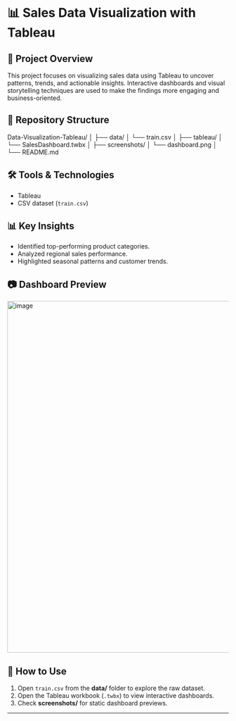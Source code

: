 # 📊 Sales Data Visualization with Tableau

## 📌 Project Overview
This project focuses on visualizing sales data using Tableau to uncover patterns, trends, and actionable insights. Interactive dashboards and visual storytelling techniques are used to make the findings more engaging and business-oriented.

## 📂 Repository Structure
Data-Visualization-Tableau/
│
├── data/
│ └── train.csv
│
├── tableau/
│ └── SalesDashboard.twbx
│
├── screenshots/
│ └── dashboard.png
│
└── README.md

## 🛠 Tools & Technologies
- Tableau  
- CSV dataset (`train.csv`)  

## 📊 Key Insights
- Identified top-performing product categories.  
- Analyzed regional sales performance.  
- Highlighted seasonal patterns and customer trends.  

## 📷 Dashboard Preview
 <img width="649" height="799" alt="image" src="https://github.com/user-attachments/assets/0513bebc-f017-40fc-a908-e2167fd9ef3f" />

## 🚀 How to Use
1. Open `train.csv` from the **data/** folder to explore the raw dataset.  
2. Open the Tableau workbook (`.twbx`) to view interactive dashboards.  
3. Check **screenshots/** for static dashboard previews.  

---
